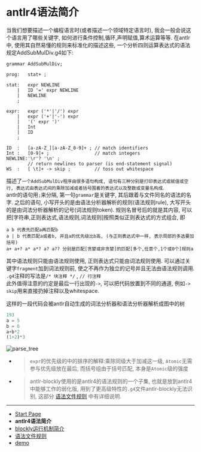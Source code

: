 # antlr4语法简介

当我们想要描述一个编程语言时(或者描述一个领域特定语言时), 我会一般会说这个语言用了哪些关键字, 如何进行条件控制,循环,声明赋值,算术运算等等. 在antlr中, 使用其自然易懂的规则来标准化的描述这些, 一个分析四则运算表达式的语法规定AddSubMulDiv.g4如下:
``` antlr
grammar AddSubMulDiv;

prog:   stat+ ; 

stat:   expr NEWLINE
    |   ID '=' expr NEWLINE
    |   NEWLINE
    ;

expr:   expr ('*'|'/') expr
    |   expr ('+'|'-') expr
    |   '(' expr ')'
    |   Int
    |   ID
    ;

ID  :   [a-zA-Z_][a-zA-Z_0-9]+ ; // match identifiers
Int :   [0-9]+ ;                 // match integers
NEWLINE:'\r'? '\n' ; 
        // return newlines to parser (is end-statement signal)
WS  :   [ \t]+ -> skip ;         // toss out whitespace
```
描述了`一个AddSubMulDiv程序由很多语句构成, 语句有三种分别是打印表达式或赋值或空行, 表达式由表达式间的乘除加减或者括号围着的表达式以及整数或变量名构成`.  
antlr的语句用`;`来分隔, 第一句`grammar`是关键字, 其后跟着与文件同名的语法的名字. 之后的语句, 小写开头的是由语法分析器解析的规则(语法规则rule), 大写开头的是由词法分析器解析的记号(词法规则token). 规则名冒号后的就是其内容, 可以把[字符串,正则表达式,语法规则,词法规则]按照类似正则表达式的方式组合, 即
```
a b 代表先匹配a再匹配b
a | b 代表匹配a或者b, 并且a的优先级比b高, (与正则表达式中一样, 表示局部的多选要加括号)
a+ a+? a* a*? a? a?? 分别是匹配[贪婪或非贪婪]的匹配[多个,任意个,1个或0个]规则a
```
其中语法规则只能由语法规则使用, 正则表达式只能由词法规则使用. 可以通过关键字`fragment`加到词法规则前, 使之不再作为独立的记号并且无法由语法规则调用.  
`.g4`注释的写法是`/* 块注释 */` , `// 行注释`  
此外值得注意的约定是最后一行出现的`->`, 可以把代码放置到不同的通道, 例如`-> skip`用来直接扔掉注释以及whitespace.

这样的一段代码会被antlr自动生成的词法分析器和语法分析器解析成图中的树
``` js
193
a = 5
b = 6
a+b*2
(1+2)*3
```
![parse_tree](./img/expr_parse_tree.png)  

+ > `expr`的优先级的中的排序的解释:乘除同级大于加减这一级, `Atomic`无需参与优先级放在最后, 而括号组由于括号匹配, 本身是`Atomic`级的强度  
+ > antlr-blockly使用的是antlr4的语法规则的一个子集, 也就是放到antlr4中能够工作的弱化版, 用到了更高级特性的`.g4`文件antlr-blockly无法识别, 这部分 [语法文件规则](grammarfile.md) 中有详细说明.  

- - -

- [Start Page](README.md)  
- **antlr4语法简介**  
- [blockly运行机制简介](blockly.md)  
- [语法文件规则](grammarfile.md)  
- [demo](demo.md)  